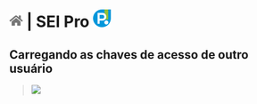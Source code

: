 # [![Home](../img/home.png)](../) |  SEI Pro ![Icone](../img/icon-32.png)

## Carregando as chaves de acesso de outro usuário

>  <img src="https://github.com/pedrohsoaresadv/sei-pro/raw/master/img/tela-seisheets12.png" data-canonical-src="https://github.com/pedrohsoaresadv/sei-pro/raw/master/img/tela-seisheets12.png" width="725"/>
